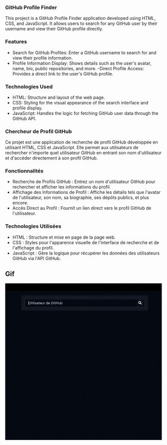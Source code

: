 ### GitHub Profile Finder

This project is a GitHub Profile Finder application developed using HTML, CSS, and JavaScript. It allows users to search for any GitHub user by their username and view their GitHub profile directly.

### Features

- Search for GitHub Profiles: Enter a GitHub username to search for and view their profile information.
- Profile Information Display: Shows details such as the user's avatar, name, bio, public repositories, and more.
  -Direct Profile Access: Provides a direct link to the user's GitHub profile.

### Technologies Used

- HTML: Structure and layout of the web page.
- CSS: Styling for the visual appearance of the search interface and profile display.
- JavaScript: Handles the logic for fetching GitHub user data through the GitHub API.

### Chercheur de Profil GitHub

Ce projet est une application de recherche de profil GitHub développée en utilisant HTML, CSS et JavaScript. Elle permet aux utilisateurs de rechercher n'importe quel utilisateur GitHub en entrant son nom d'utilisateur et d'accéder directement à son profil GitHub.

### Fonctionnalités

- Recherche de Profils GitHub : Entrez un nom d'utilisateur GitHub pour rechercher et afficher les informations du profil.
- Affichage des Informations de Profil : Affiche les détails tels que l'avatar de l'utilisateur, son nom, sa biographie, ses dépôts publics, et plus encore.
- Accès Direct au Profil : Fournit un lien direct vers le profil GitHub de l'utilisateur.

### Technologies Utilisées

- HTML : Structure et mise en page de la page web.
- CSS : Styles pour l'apparence visuelle de l'interface de recherche et de l'affichage du profil.
- JavaScript : Gère la logique pour récupérer les données des utilisateurs GitHub via l'API GitHub.

## Gif

<img src="githupcard.gif" />
